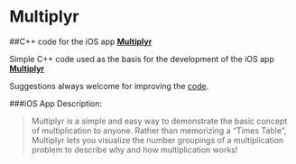 # Multiplyr
##C++ code for the iOS app [**Multiplyr**](https://itunes.apple.com/us/app/multiplyr/id978393401?mt=8)

Simple C++ code used as the basis for the development of the iOS app [**Multiplyr**](https://itunes.apple.com/us/app/multiplyr/id978393401?mt=8)

Suggestions always welcome for improving the [code](https://github.com/blandco/multiplyr/blob/master/code.cpp).

###iOS App Description:
>Multiplyr is a simple and easy way to demonstrate the basic concept of multiplication to anyone. Rather than memorizing a “Times Table”, Multiplyr lets you visualize the number groupings of a multiplication problem to describe why and how multiplication works!
